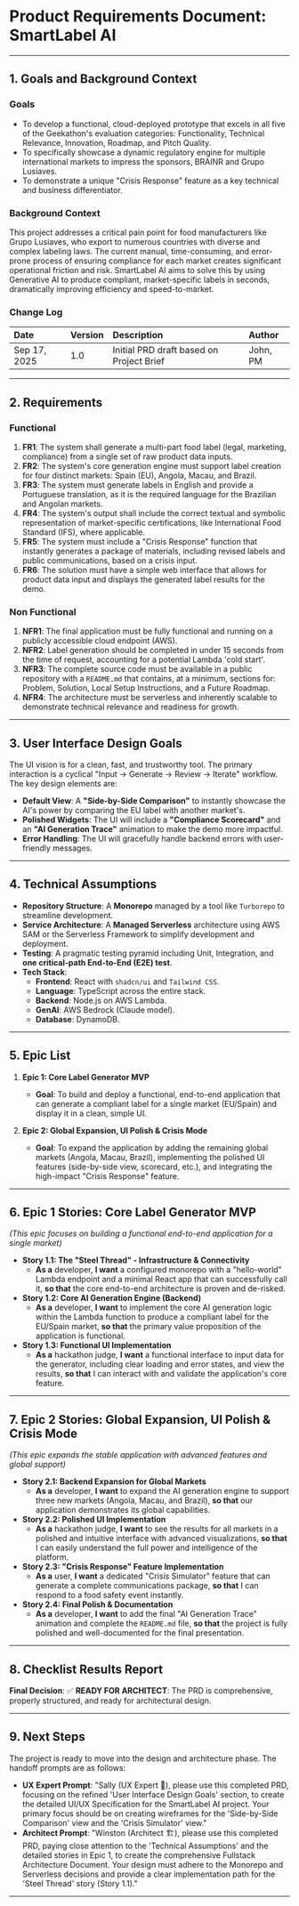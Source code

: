 # **Product Requirements Document: SmartLabel AI**

---

## **1. Goals and Background Context**

### **Goals**
* To develop a functional, cloud-deployed prototype that excels in all five of the Geekathon's evaluation categories: Functionality, Technical Relevance, Innovation, Roadmap, and Pitch Quality.
* To specifically showcase a dynamic regulatory engine for multiple international markets to impress the sponsors, BRAINR and Grupo Lusiaves.
* To demonstrate a unique "Crisis Response" feature as a key technical and business differentiator.

### **Background Context**
This project addresses a critical pain point for food manufacturers like Grupo Lusiaves, who export to numerous countries with diverse and complex labeling laws. The current manual, time-consuming, and error-prone process of ensuring compliance for each market creates significant operational friction and risk. SmartLabel AI aims to solve this by using Generative AI to produce compliant, market-specific labels in seconds, dramatically improving efficiency and speed-to-market.

### **Change Log**

| Date | Version | Description | Author |
| :--- | :--- | :--- | :--- |
| Sep 17, 2025 | 1.0 | Initial PRD draft based on Project Brief | John, PM |

---

## **2. Requirements**

### **Functional**
1.  **FR1**: The system shall generate a multi-part food label (legal, marketing, compliance) from a single set of raw product data inputs.
2.  **FR2**: The system's core generation engine must support label creation for four distinct markets: Spain (EU), Angola, Macau, and Brazil.
3.  **FR3**: The system must generate labels in English and provide a Portuguese translation, as it is the required language for the Brazilian and Angolan markets.
4.  **FR4**: The system's output shall include the correct textual and symbolic representation of market-specific certifications, like International Food Standard (IFS), where applicable.
5.  **FR5**: The system must include a "Crisis Response" function that instantly generates a package of materials, including revised labels and public communications, based on a crisis input.
6.  **FR6**: The solution must have a simple web interface that allows for product data input and displays the generated label results for the demo.

### **Non Functional**
1.  **NFR1**: The final application must be fully functional and running on a publicly accessible cloud endpoint (AWS).
2.  **NFR2**: Label generation should be completed in under 15 seconds from the time of request, accounting for a potential Lambda 'cold start'.
3.  **NFR3**: The complete source code must be available in a public repository with a `README.md` that contains, at a minimum, sections for: Problem, Solution, Local Setup Instructions, and a Future Roadmap.
4.  **NFR4**: The architecture must be serverless and inherently scalable to demonstrate technical relevance and readiness for growth.

---

## **3. User Interface Design Goals**
The UI vision is for a clean, fast, and trustworthy tool. The primary interaction is a cyclical "Input -> Generate -> Review -> Iterate" workflow. The key design elements are:
* **Default View**: A **"Side-by-Side Comparison"** to instantly showcase the AI's power by comparing the EU label with another market's.
* **Polished Widgets**: The UI will include a **"Compliance Scorecard"** and an **"AI Generation Trace"** animation to make the demo more impactful.
* **Error Handling**: The UI will gracefully handle backend errors with user-friendly messages.

---

## **4. Technical Assumptions**

* **Repository Structure**: A **Monorepo** managed by a tool like `Turborepo` to streamline development.
* **Service Architecture**: A **Managed Serverless** architecture using AWS SAM or the Serverless Framework to simplify development and deployment.
* **Testing**: A pragmatic testing pyramid including Unit, Integration, and **one critical-path End-to-End (E2E) test**.
* **Tech Stack**:
    * **Frontend**: React with `shadcn/ui` and `Tailwind CSS`.
    * **Language**: TypeScript across the entire stack.
    * **Backend**: Node.js on AWS Lambda.
    * **GenAI**: AWS Bedrock (Claude model).
    * **Database**: DynamoDB.

---

## **5. Epic List**

1.  **Epic 1: Core Label Generator MVP**
    * **Goal**: To build and deploy a functional, end-to-end application that can generate a compliant label for a single market (EU/Spain) and display it in a clean, simple UI.

2.  **Epic 2: Global Expansion, UI Polish & Crisis Mode**
    * **Goal**: To expand the application by adding the remaining global markets (Angola, Macau, Brazil), implementing the polished UI features (side-by-side view, scorecard, etc.), and integrating the high-impact "Crisis Response" feature.

---

## **6. Epic 1 Stories: Core Label Generator MVP**
*(This epic focuses on building a functional end-to-end application for a single market)*

* **Story 1.1: The "Steel Thread" - Infrastructure & Connectivity**
    * **As a** developer, **I want** a configured monorepo with a "hello-world" Lambda endpoint and a minimal React app that can successfully call it, **so that** the core end-to-end architecture is proven and de-risked.
* **Story 1.2: Core AI Generation Engine (Backend)**
    * **As a** developer, **I want** to implement the core AI generation logic within the Lambda function to produce a compliant label for the EU/Spain market, **so that** the primary value proposition of the application is functional.
* **Story 1.3: Functional UI Implementation**
    * **As a** hackathon judge, **I want** a functional interface to input data for the generator, including clear loading and error states, and view the results, **so that** I can interact with and validate the application's core feature.

---

## **7. Epic 2 Stories: Global Expansion, UI Polish & Crisis Mode**
*(This epic expands the stable application with advanced features and global support)*

* **Story 2.1: Backend Expansion for Global Markets**
    * **As a** developer, **I want** to expand the AI generation engine to support three new markets (Angola, Macau, and Brazil), **so that** our application demonstrates its global capabilities.
* **Story 2.2: Polished UI Implementation**
    * **As a** hackathon judge, **I want** to see the results for all markets in a polished and intuitive interface with advanced visualizations, **so that** I can easily understand the full power and intelligence of the platform.
* **Story 2.3: "Crisis Response" Feature Implementation**
    * **As a** user, **I want** a dedicated "Crisis Simulator" feature that can generate a complete communications package, **so that** I can respond to a food safety event instantly.
* **Story 2.4: Final Polish & Documentation**
    * **As a** developer, **I want** to add the final "AI Generation Trace" animation and complete the `README.md` file, **so that** the project is fully polished and well-documented for the final presentation.

---

## **8. Checklist Results Report**
**Final Decision**: ✅ **READY FOR ARCHITECT**: The PRD is comprehensive, properly structured, and ready for architectural design.

---

## **9. Next Steps**
The project is ready to move into the design and architecture phase. The handoff prompts are as follows:

* **UX Expert Prompt**: "Sally (UX Expert 🎨), please use this completed PRD, focusing on the refined 'User Interface Design Goals' section, to create the detailed UI/UX Specification for the SmartLabel AI project. Your primary focus should be on creating wireframes for the 'Side-by-Side Comparison' view and the 'Crisis Simulator' view."
* **Architect Prompt**: "Winston (Architect 🏗️), please use this completed PRD, paying close attention to the 'Technical Assumptions' and the detailed stories in Epic 1, to create the comprehensive Fullstack Architecture Document. Your design must adhere to the Monorepo and Serverless decisions and provide a clear implementation path for the 'Steel Thread' story (Story 1.1)."

***

